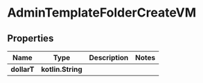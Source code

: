 
# AdminTemplateFolderCreateVM

## Properties
Name | Type | Description | Notes
------------ | ------------- | ------------- | -------------
**dollarT** | **kotlin.String** |  | 



